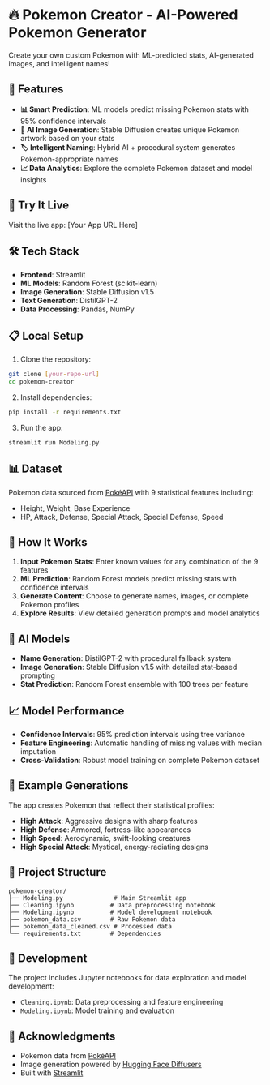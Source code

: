 # 🔥 Pokemon Creator - AI-Powered Pokemon Generator

Create your own custom Pokemon with ML-predicted stats, AI-generated images, and intelligent names!

## 🌟 Features

- **📊 Smart Prediction**: ML models predict missing Pokemon stats with 95% confidence intervals
- **🎨 AI Image Generation**: Stable Diffusion creates unique Pokemon artwork based on your stats
- **🏷️ Intelligent Naming**: Hybrid AI + procedural system generates Pokemon-appropriate names
- **📈 Data Analytics**: Explore the complete Pokemon dataset and model insights

## 🚀 Try It Live

Visit the live app: [Your App URL Here]

## 🛠️ Tech Stack

- **Frontend**: Streamlit
- **ML Models**: Random Forest (scikit-learn)
- **Image Generation**: Stable Diffusion v1.5
- **Text Generation**: DistilGPT-2
- **Data Processing**: Pandas, NumPy

## 📋 Local Setup

1. Clone the repository:
```bash
git clone [your-repo-url]
cd pokemon-creator
```

2. Install dependencies:
```bash
pip install -r requirements.txt
```

3. Run the app:
```bash
streamlit run Modeling.py
```

## 📊 Dataset

Pokemon data sourced from [PokéAPI](https://pokeapi.co/) with 9 statistical features including:
- Height, Weight, Base Experience
- HP, Attack, Defense, Special Attack, Special Defense, Speed

## 🎯 How It Works

1. **Input Pokemon Stats**: Enter known values for any combination of the 9 features
2. **ML Prediction**: Random Forest models predict missing stats with confidence intervals
3. **Generate Content**: Choose to generate names, images, or complete Pokemon profiles
4. **Explore Results**: View detailed generation prompts and model analytics

## 🤖 AI Models

- **Name Generation**: DistilGPT-2 with procedural fallback system
- **Image Generation**: Stable Diffusion v1.5 with detailed stat-based prompting
- **Stat Prediction**: Random Forest ensemble with 100 trees per feature

## 📈 Model Performance

- **Confidence Intervals**: 95% prediction intervals using tree variance
- **Feature Engineering**: Automatic handling of missing values with median imputation
- **Cross-Validation**: Robust model training on complete Pokemon dataset

## 🎨 Example Generations

The app creates Pokemon that reflect their statistical profiles:
- **High Attack**: Aggressive designs with sharp features
- **High Defense**: Armored, fortress-like appearances  
- **High Speed**: Aerodynamic, swift-looking creatures
- **High Special Attack**: Mystical, energy-radiating designs

## 📁 Project Structure

```
pokemon-creator/
├── Modeling.py              # Main Streamlit app
├── Cleaning.ipynb          # Data preprocessing notebook
├── Modeling.ipynb          # Model development notebook
├── pokemon_data.csv        # Raw Pokemon data
├── pokemon_data_cleaned.csv # Processed data
└── requirements.txt        # Dependencies
```

## 🔧 Development

The project includes Jupyter notebooks for data exploration and model development:
- `Cleaning.ipynb`: Data preprocessing and feature engineering
- `Modeling.ipynb`: Model training and evaluation

## 🙏 Acknowledgments

- Pokemon data from [PokéAPI](https://pokeapi.co/)
- Image generation powered by [Hugging Face Diffusers](https://github.com/huggingface/diffusers)
- Built with [Streamlit](https://streamlit.io/)
